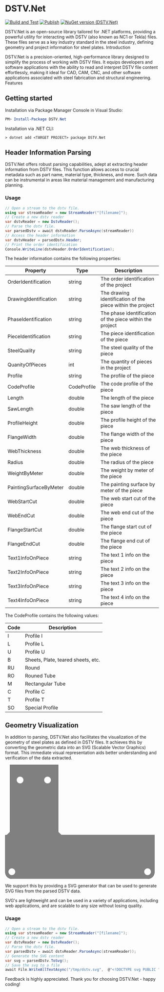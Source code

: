 # DSTV.Net
[![Build and Test](https://github.com/Baseflow/DSTV.Net/actions/workflows/BUILD_TEST_DSTV_NET.yml/badge.svg)](https://github.com/Baseflow/DSTV.Net/actions/workflows/BUILD_TEST_DSTV_NET.yml)
[![Publish](https://github.com/Baseflow/DSTV.Net/actions/workflows/PUBLISH_PACKAGES.yml/badge.svg)](https://github.com/Baseflow/DSTV.Net/actions/workflows/PUBLISH_PACKAGES.yml)
[![NuGet version (DSTV.Net)](https://img.shields.io/nuget/v/DSTV.Net.svg?style=flat-square)](https://www.nuget.org/packages/DSTV.Net/)

DSTV.Net is an open-source library tailored for .NET platforms, providing a powerful utility for interacting with DSTV (also known as NC1 or Tekla) files. These files serve as a key industry standard in the steel industry, defining geometry and project information for steel plates.
Introduction

DSTV.Net is a precision-oriented, high-performance library designed to simplify the process of working with DSTV files. It equips developers and software applications with the ability to read and interpret DSTV file content effortlessly, making it ideal for CAD, CAM, CNC, and other software applications associated with steel fabrication and structural engineering.
Features

## Getting started

Installation via Package Manager Console in Visual Studio:

```powershell
PM> Install-Package DSTV.Net
```

Installation via .NET CLI:

```console
> dotnet add <TARGET PROJECT> package DSTV.Net
```

## Header Information Parsing

DSTV.Net offers robust parsing capabilities, adept at extracting header information from DSTV files. This function allows access to crucial metadata such as part name, material type, thickness, and more. Such data can be instrumental in areas like material management and manufacturing planning.

### Usage
```C#
// Open a stream to the dstv file.
using var streamReader = new StreamReader("[filename]");
// Create a new dstv reader
var dstvReader = new DstvReader();
// Parse the dstv file.
var parsedDstv = await dstvReader.ParseAsync(streamReader))
// Access the header information
var dstvHeader = parsedDstv.Header;
// Print the order identification
Console.WriteLine(dstvHeader.OrderIdentification);
``` 

The header information contains the following properties:

| Property | Type | Description                                                                |
| --- | --- |----------------------------------------------------------------------------------|
| OrderIdentification | string | The order identification of the project                       |
| DrawingIdentification | string | The drawing identification of the piece within the project  |
| PhaseIdentification | string | The phase identification of the piece within the project      |
| PieceIdentification | string | The piece identification of the piece                         |
| SteelQuality | string | The steel quality of the piece                                       |
| QuanityOfPieces | int | The quantity of pieces in the project                                |
| Profile | string | The profile of the piece                                                  |
| CodeProfile | CodeProfile | The code profile of the piece                                    |
| Length | double | The length of the piece                                                    |
| SawLength | double | The saw length of the piece                                             |
| ProfileHeight | double | The profile height of the piece                                     |
| FlangeWidth | double | The flange width of the piece                                         |
| WebThickness | double | The web thickness of the piece                                       |
| Radius | double | The radius of the piece                                                    |
| WeightByMeter | double | The weight by meter of the piece                                    |
| PaintingSurfaceByMeter | double | The painting surface by meter of the piece                 |
| WebStartCut | double | The web start cut of the piece                                        |
| WebEndCut | double | The web end cut of the piece                                            |
| FlangeStartCut | double | The flange start cut of the piece                                  |
| FlangeEndCut | double | The flange end cut of the piece                                      |
| Text1InfoOnPiece | string | The text 1 info on the piece                                     |
| Text2InfoOnPiece | string | The text 2 info on the piece                                     |
| Text3InfoOnPiece | string | The text 3 info on the piece                                     |
| Text4InfoOnPiece | string | The text 4 info on the piece                                     |

The CodeProfile contains the following values:

| Code | Description |
| --- | --- |
| I | Profile I |
| L | Profile L |
| U | Profile U |
| B | Sheets, Plate, teared sheets, etc. |
| RU | Round |
| RO | Rouned Tube |
| M | Rectangular Tube |
| C | Profile C |
| T | Profile T |
| SO | Special Profile |

## Geometry Visualization

In addition to parsing, DSTV.Net also facilitates the visualization of the geometry of steel plates as defined in DSTV files. It achieves this by converting the geometric data into an SVG (Scalable Vector Graphics) format. This immediate visual representation aids better understanding and verification of the data extracted.

<svg viewBox="0 0 490 372" width="490" height="372" xmlns="http://www.w3.org/2000/svg"><path d="M0,229.72 L6,229.19 L16,219.19 L16,0 L174,0 L174,219.19 L184,229.19 L490,229.19 L490,345.59 Q490,372.59,463,372.59 L27,372.59 Q0,372.59,0,345.59 L0,229.72" fill="gray" stroke="black" stroke-width="0.5"></path><circle cx="22.000" cy="349.000" r="11.000" fill="white"></circle><circle cx="49" cy="50" r="11" fill="white"></circle><circle cx="139" cy="50" r="11" fill="white"></circle><circle cx="467.000" cy="349.000" r="11.000" fill="white"></circle></svg>

We support this by providing a SVG generator that can be used to generate SVG files from the parsed DSTV data.

SVG's are lightweight and can be used in a variety of applications, including web applications, and are scalable to any size without losing quality.

### Usage
```C#
// Open a stream to the dstv file.
using var streamReader = new StreamReader("[filename]");
// Create a new dstv reader
var dstvReader = new DstvReader();
// Parse the dstv file.
var parsedDstv = await dstvReader.ParseAsync(streamReader));
// Generate the SVG content
var svg = parsedDstv.ToSvg();
// Save the svg to a file
await File.WriteAllTextAsync("/tmp/dstv.svg",  @"<!DOCTYPE svg PUBLIC ""-//W3C//DTD SVG 1.1//EN"" ""http://www.w3.org/Graphics/SVG/1.1/DTD/svg11.dtd"">" + Environment.NewLine + svg).ConfigureAwait(false);
```

Feedback is highly appreciated. Thank you for choosing DSTV.Net - happy coding!